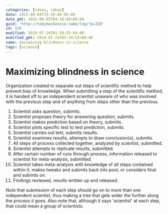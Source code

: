 ```yaml
---
categories: [ideas, ideas]
date: 2015-08-04T23:18:46-05:00
date_gmt: 2015-08-05T04:18:46+00:00
guid: 'http://tobymackenzie.name/log/?p=320'
id: 320
modified: 2019-07-24T01:39:55-04:00
modified_gmt: 2019-07-24T05:39:55+00:00
name: maximizing-blindness-in-science
tags: [science]
---
```


Maximizing blindness in science
===============================

Organization created to separate out steps of scientific method to help prevent bias of knowledge.  When submitting a step of the scientific method, it is handed off to an independent scientist unaware of who was involved with the previous step and of anything from steps other than the previous.

<!--more-->

1. Scientist asks question, submits.
2. Scientist proposes theory for answering question, submits.
3. Scientist makes prediction based on theory, submits.
4. Scientist plots specific test to test prediction, submits.
5. Scientist carries out test, submits results.
6. Scientist examines results, attempts to draw conclusion(s), submits.
7. All steps of process collected together, analyzed by scientist, submitted.
8. Scientist attempts to replicate results, submitted.
9. After certain number of runs through process, information released to scientist for meta-analysis, submitted.
10. Scientist takes meta-analysis with knowledge of all steps contained within it, makes tweaks and submits back into pool, or considers final and submits on.
11. Findings reviewed, results written up and released.

Note that submission of each step should go on to more than one independent scientist, thus making a tree that gets wider the further along the process it goes.  Also note that, although it says 'scientist' at each step, that could mean a group of scientists.
